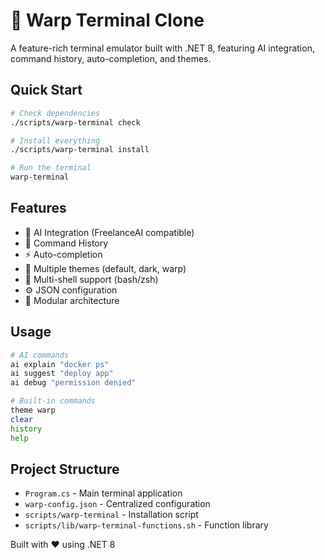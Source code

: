 # 🚀 Warp Terminal Clone

A feature-rich terminal emulator built with .NET 8, featuring AI integration, command history, auto-completion, and themes.

## Quick Start

```bash
# Check dependencies
./scripts/warp-terminal check

# Install everything
./scripts/warp-terminal install

# Run the terminal
warp-terminal
```

## Features

- 🤖 AI Integration (FreelanceAI compatible)
- 📜 Command History
- ⚡ Auto-completion
- 🎨 Multiple themes (default, dark, warp)
- 🐚 Multi-shell support (bash/zsh)
- ⚙️ JSON configuration
- 🔧 Modular architecture

## Usage

```bash
# AI commands
ai explain "docker ps"
ai suggest "deploy app"
ai debug "permission denied"

# Built-in commands
theme warp
clear
history
help
```

## Project Structure

- `Program.cs` - Main terminal application
- `warp-config.json` - Centralized configuration
- `scripts/warp-terminal` - Installation script
- `scripts/lib/warp-terminal-functions.sh` - Function library

Built with ❤️ using .NET 8
